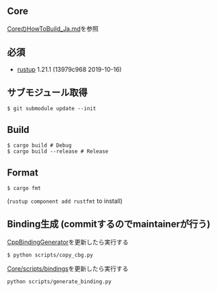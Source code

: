 ## Core
[CoreのHowToBuild_Ja.md](Core/../../../Core/documents/development/HowToBuild_Ja.md)を参照

## 必須
- [rustup](https://rustup.rs) 1.21.1 (13979c968 2019-10-16)

## サブモジュール取得

```shell
$ git submodule update --init
```

## Build
```shell
$ cargo build # Debug
$ cargo build --release # Release
```

## Format
```shell
$ cargo fmt
```

(`rustup component add rustfmt` to install)

## Binding生成 (commitするのでmaintainerが行う)
[CppBindingGenerator](/Core/scripts/bindings/CppBindingGenerator)を更新したら実行する
```shell
$ python scripts/copy_cbg.py
```

[Core/scripts/bindings](/Core/scripts/bindings)を更新したら実行する
```
python scripts/generate_binding.py
```
